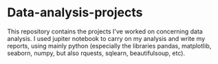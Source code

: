 # Data-analysis-projects
This repository contains the projects I've worked on concerning data analysis.
I used jupiter notebook to carry on my analysis and write my reports, using mainly python (especially the libraries pandas, matplotlib, seaborn, numpy, but also rquests, sqlearn, beautifulsoup, etc).

